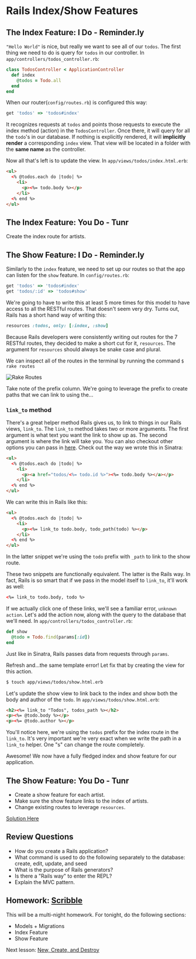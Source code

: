 # Rails Index/Show Features

## The Index Feature: I Do - Reminder.ly

`"Hello World"` is nice, but really we want to see all of our `todos`. The first thing we need to do is query for `todos` in our controller. In `app/controllers/todos_controller.rb`:

```ruby
class TodosController < ApplicationController
  def index
    @todos = Todo.all
  end
end
```

When our router(`config/routes.rb`) is configured this way:

```ruby
get 'todos' => 'todos#index'
```

It recognizes requests at `todos` and points those requests to execute the index method (action) in the `TodosController`. Once there, it will query for all the `todo`'s in our database. If nothing is explicitly rendered, it will **implicitly render** a corresponding `index` view. That view will be located in a folder with the **same name** as the controller.

Now all that's left is to update the view. In `app/views/todos/index.html.erb`:

```html
<ul>
  <% @todos.each do |todo| %>
    <li>
      <p><%= todo.body %></p>
    </li>
  <% end %>
</ul>
```

## The Index Feature: You Do - Tunr

Create the index route for artists.

## The Show Feature: I Do - Reminder.ly

Similarly to the `index` feature, we need to set up our routes so that the app can listen for the `show` feature. In `config/routes.rb`:

```ruby
get 'todos' => 'todos#index'
get 'todos/:id' => 'todos#show'
```

We're going to have to write this at least 5 more times for this model to have access to all the RESTful routes. That doesn't seem very dry. Turns out, Rails has a short hand way of writing this:

```ruby
resources :todos, only: [:index, :show]
```

Because Rails developers were consistently writing out routes for the 7 RESTful routes, they decided to make a short cut for it, `resources`. The argument for `resources` should always be snake case and plural.

We can inspect all of the routes in the terminal by running the command `$ rake routes`

![Rake Routes](images/rake_routes.png)

Take note of the prefix column. We're going to leverage the prefix to create paths that we can link to using the...

### `link_to` method

There's a great helper method Rails gives us, to link to things in our Rails views, `link_to`. The `link_to` method takes two or more arguments. The first argument is what text you want the link to show up as. The second argument is where the link will take you. You can also checkout other options you can pass in [here](http://api.rubyonrails.org/classes/ActionView/Helpers/UrlHelper.html#method-i-link_to). Check out the way we wrote this in Sinatra:

```html
<ul>
  <% @todos.each do |todo| %>
    <li>
      <p><a href="todos/<%= todo.id %>"><%= todo.body %></a></p>
    </li>
  <% end %>
</ul>
```

We can write this in Rails like this:

```html
<ul>
  <% @todos.each do |todo| %>
    <li>
      <p><%= link_to todo.body, todo_path(todo) %></p>
    </li>
  <% end %>
</ul>
```

In the latter snippet we're using the `todo` prefix with `_path` to link to the show route.

These two snippets are functionally equivalent. The latter is the Rails way. In fact, Rails is so smart that if we pass in the model itself to `link_to`, it'll work as well:

```html
<%= link_to todo.body, todo %>
```

If we actually click one of these links, we'll see a familiar error, `unknown action`. Let's add the action now, along with the query to the database that we'll need. In `app/controllers/todos_controller.rb`:

```ruby
def show
  @todo = Todo.find(params[:id])
end
```

Just like in Sinatra, Rails passes data from requests through `params`.

Refresh and...the same template error! Let fix that by creating the view for this action.

```bash
$ touch app/views/todos/show.html.erb
```

Let's update the show view to link back to the index and show both the body and author of the `todo`. In `app/views/todos/show.html.erb`:

```html
<h2><%= link_to "Todos", todos_path %></h2>
<p><%= @todo.body %></p>
<p><%= @todo.author %></p>
```

You'll notice here, we're using the `todos` prefix for the index route in the `link_to`. It's very important we're very exact when we write the path in a `link_to` helper. One "s" can change the route completely.

Awesome! We now have a fully fledged index and show feature for our application.

## The Show Feature: You Do - Tunr

- Create a show feature for each artist.
- Make sure the show feature links to the index of artists.
- Change existing routes to leverage `resources`.

[Solution Here](https://github.com/andrewsunglaekim/tunr_features/tree/index-show-solution)

## Review Questions
- How do you create a Rails application?
- What command is used to do the following separately to the database: create, edit, update, and seed
- What is the purpose of Rails generators?
- Is there a "Rails way" to enter the REPL?
- Explain the MVC pattern.

## Homework: [Scribble](https://github.com/ga-wdi-pvd/scribble)
This will be a multi-night homework.
For tonight, do the following sections:
- Models + Migrations
- Index Feature
- Show Feature

Next lesson: [New, Create, and Destroy](new_create_destroy.md)
